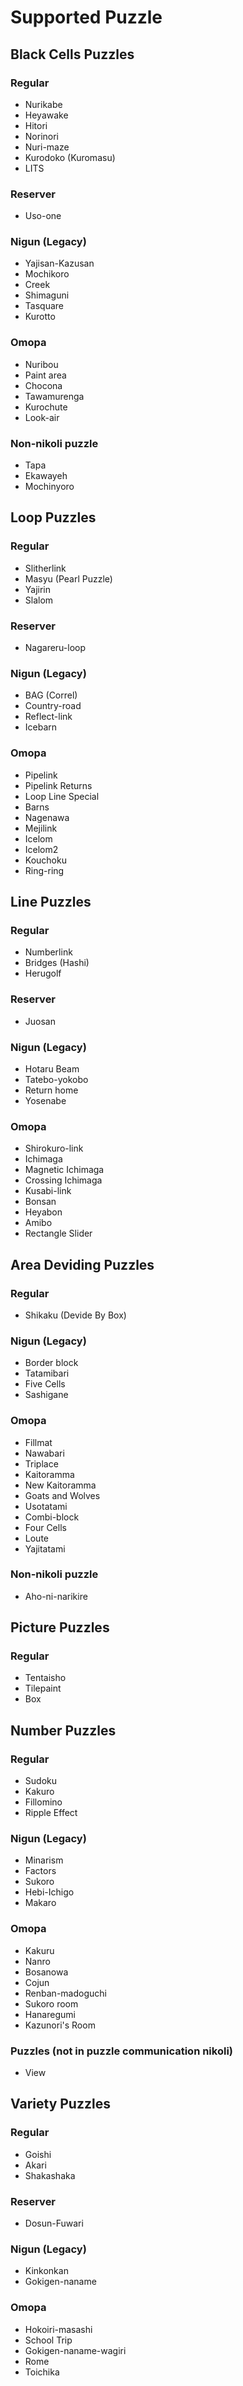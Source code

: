 # Supported Puzzle

## Black Cells Puzzles
### Regular
* Nurikabe
* Heyawake
* Hitori
* Norinori
* Nuri-maze
* Kurodoko (Kuromasu)
* LITS

### Reserver
* Uso-one

### Nigun (Legacy)
* Yajisan-Kazusan
* Mochikoro
* Creek
* Shimaguni
* Tasquare
* Kurotto

### Omopa
* Nuribou
* Paint area
* Chocona
* Tawamurenga
* Kurochute
* Look-air

### Non-nikoli puzzle
* Tapa
* Ekawayeh
* Mochinyoro

## Loop Puzzles
### Regular
* Slitherlink
* Masyu (Pearl Puzzle)
* Yajirin
* Slalom

### Reserver
* Nagareru-loop

### Nigun (Legacy)
* BAG (Correl)
* Country-road
* Reflect-link
* Icebarn

### Omopa
* Pipelink
* Pipelink Returns
* Loop Line Special
* Barns
* Nagenawa
* Mejilink
* Icelom
* Icelom2
* Kouchoku
* Ring-ring

## Line Puzzles
### Regular
* Numberlink
* Bridges (Hashi)
* Herugolf

### Reserver
* Juosan

### Nigun (Legacy)
* Hotaru Beam
* Tatebo-yokobo
* Return home
* Yosenabe

### Omopa
* Shirokuro-link
* Ichimaga
* Magnetic Ichimaga
* Crossing Ichimaga
* Kusabi-link
* Bonsan
* Heyabon
* Amibo
* Rectangle Slider

## Area Deviding Puzzles
### Regular
* Shikaku (Devide By Box)

### Nigun (Legacy)
* Border block
* Tatamibari
* Five Cells
* Sashigane

### Omopa
* Fillmat
* Nawabari
* Triplace
* Kaitoramma
* New Kaitoramma
* Goats and Wolves
* Usotatami
* Combi-block
* Four Cells
* Loute
* Yajitatami

### Non-nikoli puzzle
* Aho-ni-narikire

## Picture Puzzles
### Regular
* Tentaisho
* Tilepaint
* Box

## Number Puzzles
### Regular
* Sudoku
* Kakuro
* Fillomino
* Ripple Effect

### Nigun (Legacy)
* Minarism
* Factors
* Sukoro
* Hebi-Ichigo
* Makaro

### Omopa
* Kakuru
* Nanro
* Bosanowa
* Cojun
* Renban-madoguchi
* Sukoro room
* Hanaregumi
* Kazunori's Room

### Puzzles (not in puzzle communication nikoli)
* View

## Variety Puzzles
### Regular
* Goishi
* Akari
* Shakashaka

### Reserver
* Dosun-Fuwari

### Nigun (Legacy)
* Kinkonkan
* Gokigen-naname

### Omopa
* Hokoiri-masashi
* School Trip
* Gokigen-naname-wagiri
* Rome
* Toichika
